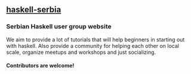 ## [haskell-serbia](http://haskell-serbia.com)


### Serbian Haskell user group website
We aim to provide a lot of tutorials that will help beginners in starting out with haskell. Also provide a community for helping each other on local scale, organize meetups and workshops
and just socializing.

#### Contributors are welcome!
